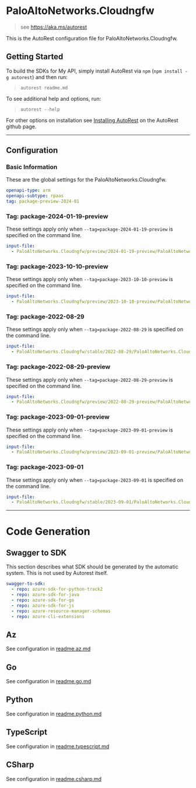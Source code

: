 # PaloAltoNetworks.Cloudngfw

> see https://aka.ms/autorest

This is the AutoRest configuration file for PaloAltoNetworks.Cloudngfw.

## Getting Started

To build the SDKs for My API, simply install AutoRest via `npm` (`npm install -g autorest`) and then run:

> `autorest readme.md`

To see additional help and options, run:

> `autorest --help`

For other options on installation see [Installing AutoRest](https://aka.ms/autorest/install) on the AutoRest github page.

---

## Configuration

### Basic Information

These are the global settings for the PaloAltoNetworks.Cloudngfw.

``` yaml
openapi-type: arm
openapi-subtype: rpaas
tag: package-preview-2024-01
```


### Tag: package-2024-01-19-preview

These settings apply only when `--tag=package-2024-01-19-preview` is specified on the command line.

```yaml $(tag) == 'package-preview-2024-01'
input-file:
  - PaloAltoNetworks.Cloudngfw/preview/2024-01-19-preview/PaloAltoNetworks.Cloudngfw.json
```
### Tag: package-2023-10-10-preview

These settings apply only when `--tag=package-2023-10-10-preview` is specified on the command line.

``` yaml $(tag) == 'package-2023-10-10-preview'
input-file:
  - PaloAltoNetworks.Cloudngfw/preview/2023-10-10-preview/PaloAltoNetworks.Cloudngfw.json
```

### Tag: package-2022-08-29

These settings apply only when `--tag=package-2022-08-29` is specified on the command line.

``` yaml $(tag) == 'package-2022-08-29'
input-file:
  - PaloAltoNetworks.Cloudngfw/stable/2022-08-29/PaloAltoNetworks.Cloudngfw.json
```

### Tag: package-2022-08-29-preview

These settings apply only when `--tag=package-2022-08-29-preview` is specified on the command line.

``` yaml $(tag) == 'package-2022-08-29-preview'
input-file:
  - PaloAltoNetworks.Cloudngfw/preview/2022-08-29-preview/PaloAltoNetworks.Cloudngfw.json
```

### Tag: package-2023-09-01-preview

These settings apply only when `--tag=package-2023-09-01-preview` is specified on the command line.

``` yaml $(tag) == 'package-2023-09-01-preview'
input-file:
  - PaloAltoNetworks.Cloudngfw/preview/2023-09-01-preview/PaloAltoNetworks.Cloudngfw.json
```

### Tag: package-2023-09-01

These settings apply only when `--tag=package-2023-09-01` is specified on the command line.

``` yaml $(tag) == 'package-2023-09-01'
input-file:
  - PaloAltoNetworks.Cloudngfw/stable/2023-09-01/PaloAltoNetworks.Cloudngfw.json
```

---

# Code Generation

## Swagger to SDK

This section describes what SDK should be generated by the automatic system.
This is not used by Autorest itself.

``` yaml $(swagger-to-sdk)
swagger-to-sdk:
  - repo: azure-sdk-for-python-track2
  - repo: azure-sdk-for-java
  - repo: azure-sdk-for-go
  - repo: azure-sdk-for-js
  - repo: azure-resource-manager-schemas
  - repo: azure-cli-extensions
```

## Az

See configuration in [readme.az.md](./readme.az.md)

## Go

See configuration in [readme.go.md](./readme.go.md)

## Python

See configuration in [readme.python.md](./readme.python.md)

## TypeScript

See configuration in [readme.typescript.md](./readme.typescript.md)

## CSharp

See configuration in [readme.csharp.md](./readme.csharp.md)
